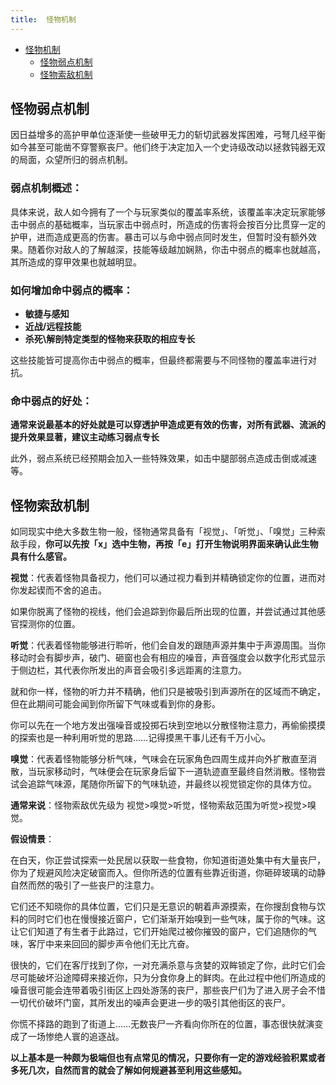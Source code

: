 ```yaml
---
title:  怪物机制
---
```

- [怪物机制](#怪物机制)
  - [怪物弱点机制](#怪物弱点机制)
  - [怪物索敌机制](#怪物索敌机制)

## 怪物弱点机制

因日益增多的高护甲单位逐渐使一些破甲无力的斩切武器发挥困难，弓弩几经平衡如今甚至可能凿不穿警察丧尸。他们终于决定加入一个史诗级改动以拯救钝器无双的局面，众望所归的弱点机制。

### 弱点机制概述：

具体来说，敌人如今拥有了一个与玩家类似的覆盖率系统，该覆盖率决定玩家能够击中弱点的基础概率，当玩家击中弱点时，所造成的伤害将会按百分比贯穿一定的护甲，进而造成更高的伤害。暴击可以与命中弱点同时发生，但暂时没有额外效果。随着你对敌人的了解越深，技能等级越加娴熟，你击中弱点的概率也就越高，其所造成的穿甲效果也就越明显。

### 如何增加命中弱点的概率：

-   **敏捷与感知**
-   **近战/远程技能**
-   **杀死\\解剖特定类型的怪物来获取的相应专长**

这些技能皆可提高你击中弱点的概率，但最终都需要与不同怪物的覆盖率进行对抗。

### 命中弱点的好处：

**通常来说最基本的好处就是可以穿透护甲造成更有效的伤害，对所有武器、流派的提升效果显著，建议主动练习弱点专长**

此外，弱点系统已经预期会加入一些特殊效果，如击中腿部弱点造成击倒或减速等。

## 怪物索敌机制

如同现实中绝大多数生物一般，怪物通常具备有「视觉」、「听觉」、「嗅觉」三种索敌手段，**你可以先按「x」选中生物，再按「e」打开生物说明界面来确认此生物具有什么感官。**

**视觉**：代表着怪物具备视力，他们可以通过视力看到并精确锁定你的位置，进而对你发起锲而不舍的追击。

如果你脱离了怪物的视线，他们会追踪到你最后所出现的位置，并尝试通过其他感官探测你的位置。

**听觉**：代表着怪物能够进行聆听，他们会自发的跟随声源并集中于声源周围。当你移动时会有脚步声，破门、砸窗也会有相应的噪音，声音强度会以数字化形式显示于侧边栏，其代表你所发出的声音会吸引多远距离的注意力。

就和你一样，怪物的听力并不精确，他们只是被吸引到声源所在的区域而不确定，但在此期间可能会闻到你所留下气味或看到你的身影。

你可以先在一个地方发出强噪音或投掷石块到空地以分散怪物注意力，再偷偷摸摸的探索也是一种利用听觉的思路……记得摸黑干事儿还有千万小心。

**嗅觉**：代表着怪物能够分析气味，气味会在玩家角色四周生成并向外扩散直至消散，当玩家移动时，气味便会在玩家身后留下一道轨迹直至最终自然消散。怪物尝试会追踪气味源，尾随你所留下的气味轨迹，并最终以视觉锁定你的具体方位。

**通常来说**：怪物索敌优先级为 视觉\>嗅觉\>听觉，怪物索敌范围为听觉\>视觉\>嗅觉。

**假设情景**：

在白天，你正尝试探索一处民居以获取一些食物，你知道街道处集中有大量丧尸，你为了规避风险决定破窗而入。但你所选的位置有些靠近街道，你砸碎玻璃的动静自然而然的吸引了一些丧尸的注意力。

它们还不知晓你的具体位置，它们只是无意识的朝着声源摸索，在你搜刮食物与饮料的同时它们也在慢慢接近窗户，它们渐渐开始嗅到一些气味，属于你的气味。这让它们知道了有生者于此路过，它们开始爬过被你摧毁的窗户，它们追随你的气味，客厅中来来回回的脚步声令他们无比亢奋。

很快的，它们在客厅找到了你，一对充满杀意与贪婪的双眸锁定了你，此时它们会尽可能破坏沿途障碍来接近你，只为分食你身上的鲜肉。在此过程中他们所造成的噪音很可能会连带着吸引街区上四处游荡的丧尸，那些丧尸们为了进入房子会不惜一切代价破坏门窗，其所发出的噪声会更进一步的吸引其他街区的丧尸。

你慌不择路的跑到了街道上……无数丧尸一齐看向你所在的位置，事态很快就演变成了一场惨绝人寰的追逐战。

**以上基本是一种颇为极端但也有点常见的情况，只要你有一定的游戏经验积累或者多死几次，自然而言的就会了解如何规避甚至利用这些感知。**
